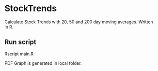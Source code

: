 # StockTrends
Calculate Stock Trends with 20, 50 and 200 day moving averages. Written in R.

## Run script
Rscript main.R

PDF Graph is generated in local folder.
